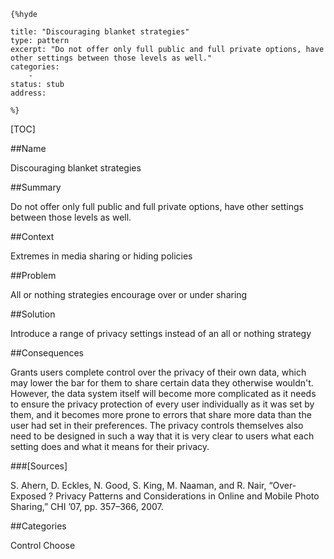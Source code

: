     {%hyde

    title: "Discouraging blanket strategies"
    type: pattern
    excerpt: "Do not offer only full public and full private options, have other settings between those levels as well."
    categories:
        - 
    status: stub
    address:

    %}

[TOC]


##Name
<!--Primary name the pattern is known by.-->

Discouraging blanket strategies

<!--###[Also Known As]-->
<!-- All other names the pattern is known by.-->



##Summary
<!-- One short paragraph summarising the pattern.-->

Do not offer only full public and full private options, have other settings between those levels as well.

##Context
<!-- The situations in which the pattern may apply.-->

Extremes in media sharing or hiding policies

##Problem
<!-- The problem a pattern addresses, including a list of forces describing why a problem might be difficult to solve.-->

All or nothing strategies encourage over or under sharing

##Solution
<!-- A concise description of how the pattern addresses the problem.-->

Introduce a range of privacy settings instead of an all or nothing strategy

<!--###[Structure]-->
<!--A detailed specification of the structural aspects of the pattern. A class diagram if applicable.-->



<!--###[Implementation]-->
<!--Guidelines for implementing the pattern; code fragments; suggested PETS; policy fragments.-->



##Consequences
<!--The advantages (benefits) and disadvantages (liabilities) of applying the pattern.-->

Grants users complete control over the privacy of their own data, which may lower the bar for them to share certain data they otherwise wouldn't. However, the data system itself will become more complicated as it needs to ensure the privacy protection of every user individually as it was set by them, and it becomes more prone to errors that share more data than the user had set in their preferences. The privacy controls themselves also need to be designed in such a way that it is very clear to users what each setting does and what it means for their privacy.

<!--###[Constraints]-->
<!-- limitations as a consequence of applying the pattern.-->



<!--##Examples-->
<!--Motivational example to see how the pattern is applied.-->



<!--###[Known Uses]-->
<!-- Pointers to various applications of the pattern.-->



<!--##See Also-->
<!-- Any pointers to relevant information, not contained in the subfields below.-->



<!--###[Related Patterns]-->
<!-- Supporting and conflicting patterns-->



###[Sources]
<!-- References to the original source of the pattern.-->

S. Ahern, D. Eckles, N. Good, S. King, M. Naaman, and R. Nair, “Over-Exposed ? Privacy Patterns and Considerations in Online and Mobile Photo Sharing,” CHI ’07, pp. 357–366, 2007.

<!--##General Comments-->
<!-- Separate discussion on the pattern.-->



##Categories
<!-- Placeholder for future agreed upon categories as per collaboration's evaluation.-->
Control
Choose

<!--##Tags-->
<!-- User definable descriptors for additional correlation.-->




